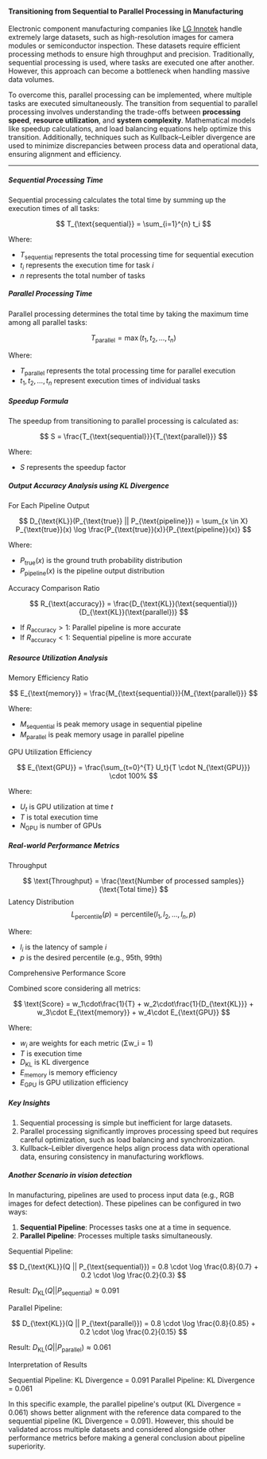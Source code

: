 #### Transitioning from Sequential to Parallel Processing in Manufacturing
Electronic component manufacturing companies like [LG Innotek](https://www.lginnotek.com/main/main.do) handle extremely large datasets, such as high-resolution images for camera modules or semiconductor inspection. These datasets require efficient processing methods to ensure high throughput and precision. Traditionally, sequential processing is used, where tasks are executed one after another. However, this approach can become a bottleneck when handling massive data volumes.

To overcome this, parallel processing can be implemented, where multiple tasks are executed simultaneously. The transition from sequential to parallel processing involves understanding the trade-offs between **processing speed**, **resource utilization**, and **system complexity**. Mathematical models like speedup calculations, and load balancing equations help optimize this transition. Additionally, techniques such as Kullback–Leibler divergence are used to minimize discrepancies between process data and operational data, ensuring alignment and efficiency.

---

##### Sequential Processing Time
Sequential processing calculates the total time by summing up the execution times of all tasks:

$$
T_{\text{sequential}} = \sum_{i=1}^{n} t_i
$$

Where:

- $T_{\text{sequential}}$ represents the total processing time for sequential execution  
- $t_i$ represents the execution time for task $i$  
- $n$ represents the total number of tasks  



##### Parallel Processing Time

Parallel processing determines the total time by taking the maximum time among all parallel tasks:

$$
T_{\text{parallel}} = \max(t_1, t_2, \dots, t_n)
$$

Where:

- $T_{\text{parallel}}$ represents the total processing time for parallel execution
- $t_1, t_2, \dots, t_n$ represent execution times of individual tasks



##### Speedup Formula

The speedup from transitioning to parallel processing is calculated as:

$$
S = \frac{T_{\text{sequential}}}{T_{\text{parallel}}}
$$

Where:

- $S$ represents the speedup factor



##### Output Accuracy Analysis using KL Divergence

For Each Pipeline Output

$$
D_{\text{KL}}(P_{\text{true}} || P_{\text{pipeline}}) = \sum_{x \in X} P_{\text{true}}(x) \log \frac{P_{\text{true}}(x)}{P_{\text{pipeline}}(x)}
$$

Where:

- $P_{\text{true}}(x)$ is the ground truth probability distribution
- $P_{\text{pipeline}}(x)$ is the pipeline output distribution

Accuracy Comparison Ratio

$$
R_{\text{accuracy}} = \frac{D_{\text{KL}}(\text{sequential})}{D_{\text{KL}}(\text{parallel})}
$$

- If $R_{\text{accuracy}} > 1$: Parallel pipeline is more accurate
- If $R_{\text{accuracy}} < 1$: Sequential pipeline is more accurate

##### Resource Utilization Analysis

Memory Efficiency Ratio

$$
E_{\text{memory}} = \frac{M_{\text{sequential}}}{M_{\text{parallel}}}
$$

Where:

- $M_{\text{sequential}}$ is peak memory usage in sequential pipeline
- $M_{\text{parallel}}$ is peak memory usage in parallel pipeline

GPU Utilization Efficiency

$$
E_{\text{GPU}} = \frac{\sum_{t=0}^{T} U_t}{T \cdot N_{\text{GPU}}} \cdot 100%
$$

Where:

- $U_t$ is GPU utilization at time $t$
- $T$ is total execution time
- $N_{\text{GPU}}$ is number of GPUs

##### Real-world Performance Metrics

Throughput

$$
\text{Throughput} = \frac{\text{Number of processed samples}}{\text{Total time}}
$$
Latency Distribution
$$
L_{\text{percentile}}(p) = \text{percentile}({l_1, l_2, ..., l_n}, p)
$$

Where:

- $l_i$ is the latency of sample $i$
- $p$ is the desired percentile (e.g., 95th, 99th)

Comprehensive Performance Score

Combined score considering all metrics:

$$
\text{Score} = w_1\cdot\frac{1}{T} + w_2\cdot\frac{1}{D_{\text{KL}}} + w_3\cdot E_{\text{memory}} + w_4\cdot E_{\text{GPU}}
$$

Where:

- $w_i$ are weights for each metric (Σw_i = 1)
- $T$ is execution time
- $D_{\text{KL}}$ is KL divergence
- $E_{\text{memory}}$ is memory efficiency
- $E_{\text{GPU}}$ is GPU utilization efficiency


##### Key Insights

1. Sequential processing is simple but inefficient for large datasets.  
2. Parallel processing significantly improves processing speed but requires careful optimization, such as load balancing and synchronization.  
3. Kullback–Leibler divergence helps align process data with operational data, ensuring consistency in manufacturing workflows.


##### Another Scenario in vision detection
In manufacturing, pipelines are used to process input data (e.g., RGB images for defect detection). These pipelines can be configured in two ways:
1. **Sequential Pipeline**: Processes tasks one at a time in sequence.
2. **Parallel Pipeline**: Processes multiple tasks simultaneously.

Sequential Pipeline:

$$
D_{\text{KL}}(Q || P_{\text{sequential}}) = 0.8 \cdot \log \frac{0.8}{0.7} + 0.2 \cdot \log \frac{0.2}{0.3}
$$

Result: $D_{\text{KL}}(Q || P_{\text{sequential}}) \approx 0.091$

Parallel Pipeline:

$$
D_{\text{KL}}(Q || P_{\text{parallel}}) = 0.8 \cdot \log \frac{0.8}{0.85} + 0.2 \cdot \log \frac{0.2}{0.15}
$$

Result: $D_{\text{KL}}(Q || P_{\text{parallel}}) \approx 0.061$

Interpretation of Results

Sequential Pipeline: KL Divergence = 0.091
Parallel Pipeline: KL Divergence = 0.061

In this specific example, the parallel pipeline's output (KL Divergence = 0.061) shows better alignment with the reference data compared to the sequential pipeline (KL Divergence = 0.091). However, this should be validated across multiple datasets and considered alongside other performance metrics before making a general conclusion about pipeline superiority.

